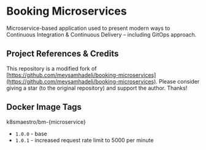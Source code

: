# Booking Microservices

Microservice-based application used to present modern ways to Continuous Integration & Continuous Delivery – including GitOps approach.

## Project References & Credits

This repository is a modified fork of [https://github.com/meysamhadeli/booking-microservices](https://github.com/meysamhadeli/booking-microservices). Please consider giving a star (to the original repository) and support the author. Thanks!

## Docker Image Tags
k8smaestro/bm-{microservice}
- `1.0.0` - base
- `1.0.1` - increased request rate limit to 5000 per minute
